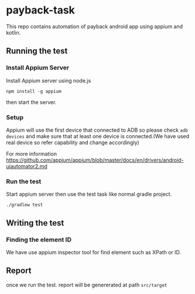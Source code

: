 # payback-task
This repo contains automation of payback android app using appium and kotlin.

## Running the test

### Install Appium Server
Install Appium server using node.js
```
npm install -g appium
```
then start the server.

### Setup
Appium will use the first device that connected to ADB so please check `adb devices` and make sure that
at least one device is connected.(We have used real device so refer capability and change accordingly)

For more information https://github.com/appium/appium/blob/master/docs/en/drivers/android-uiautomator2.md

### Run the test
Start appium server then use the test task like normal gradle project. 
```
./gradlew test  
```

## Writing the test

### Finding the element ID
We have use appium inspector tool for find element such as XPath or ID.

## Report
  once we run the test. report will be genererated at path `src/target`
